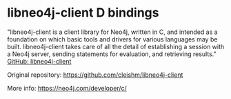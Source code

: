 # libneo4j-client D bindings

"libneo4j-client is a client library for Neo4j, written in C, and intended as a foundation on which basic tools and drivers for various languages may be built. libneo4j-client takes care of all the detail of establishing a session with a Neo4j server, sending statements for evaluation, and retrieving results." [GitHub: libneo4j-client
](https://github.com/cleishm/libneo4j-client#libneo4j-client)

Original repository: https://github.com/cleishm/libneo4j-client

More info: https://neo4j.com/developer/c/
